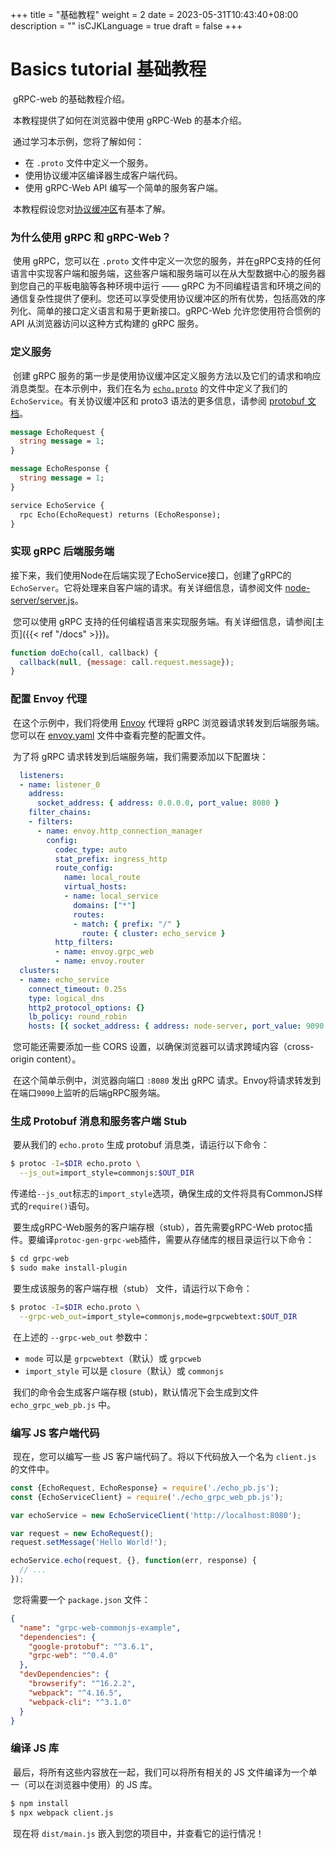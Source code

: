 +++
title = "基础教程"
weight = 2
date = 2023-05-31T10:43:40+08:00
description = ""
isCJKLanguage = true
draft = false
+++

# Basics tutorial 基础教程

​	gRPC-web 的基础教程介绍。

​	本教程提供了如何在浏览器中使用 gRPC-Web 的基本介绍。

​	通过学习本示例，您将了解如何：

- 在 `.proto` 文件中定义一个服务。
- 使用协议缓冲区编译器生成客户端代码。
- 使用 gRPC-Web API 编写一个简单的服务客户端。

​	本教程假设您对[协议缓冲区](https://protobuf.dev/overview)有基本了解。

### 为什么使用 gRPC 和 gRPC-Web？

​	使用 gRPC，您可以在 `.proto` 文件中定义一次您的服务，并在gRPC支持的任何语言中实现客户端和服务端，这些客户端和服务端可以在从大型数据中心的服务器到您自己的平板电脑等各种环境中运行 ——  gRPC 为不同编程语言和环境之间的通信复杂性提供了便利。您还可以享受使用协议缓冲区的所有优势，包括高效的序列化、简单的接口定义语言和易于更新接口。gRPC-Web 允许您使用符合惯例的 API 从浏览器访问以这种方式构建的 gRPC 服务。

### 定义服务

​	创建 gRPC 服务的第一步是使用协议缓冲区定义服务方法以及它们的请求和响应消息类型。在本示例中，我们在名为 [`echo.proto`](https://github.com/grpc/grpc-web/blob/0.4.0/net/grpc/gateway/examples/echo/echo.proto) 的文件中定义了我们的 `EchoService`。有关协议缓冲区和 proto3 语法的更多信息，请参阅 [protobuf 文档](https://protobuf.dev/)。

```protobuf
message EchoRequest {
  string message = 1;
}

message EchoResponse {
  string message = 1;
}

service EchoService {
  rpc Echo(EchoRequest) returns (EchoResponse);
}
```

### 实现 gRPC 后端服务端

​	接下来，我们使用Node在后端实现了EchoService接口，创建了gRPC的`EchoServer`。它将处理来自客户端的请求。有关详细信息，请参阅文件 [node-server/server.js](https://github.com/grpc/grpc-web/blob/master/net/grpc/gateway/examples/echo/node-server/server.js)。

​	您可以使用 gRPC 支持的任何编程语言来实现服务端。有关详细信息，请参阅[主页]({{< ref "/docs" >}})。

```js
function doEcho(call, callback) {
  callback(null, {message: call.request.message});
}
```

### 配置 Envoy 代理

​	在这个示例中，我们将使用 [Envoy](https://www.envoyproxy.io/) 代理将 gRPC 浏览器请求转发到后端服务端。您可以在 [envoy.yaml](https://github.com/grpc/grpc-web/blob/master/net/grpc/gateway/examples/echo/envoy.yaml) 文件中查看完整的配置文件。

​	为了将 gRPC 请求转发到后端服务端，我们需要添加以下配置块：

```yaml
  listeners:
  - name: listener_0
    address:
      socket_address: { address: 0.0.0.0, port_value: 8080 }
    filter_chains:
    - filters:
      - name: envoy.http_connection_manager
        config:
          codec_type: auto
          stat_prefix: ingress_http
          route_config:
            name: local_route
            virtual_hosts:
            - name: local_service
              domains: ["*"]
              routes:
              - match: { prefix: "/" }
                route: { cluster: echo_service }
          http_filters:
          - name: envoy.grpc_web
          - name: envoy.router
  clusters:
  - name: echo_service
    connect_timeout: 0.25s
    type: logical_dns
    http2_protocol_options: {}
    lb_policy: round_robin
    hosts: [{ socket_address: { address: node-server, port_value: 9090 }}]
```

​	您可能还需要添加一些 CORS 设置，以确保浏览器可以请求跨域内容（cross-origin content）。

​	在这个简单示例中，浏览器向端口 `:8080` 发出 gRPC 请求。Envoy将请求转发到在端口`9090`上监听的后端gRPC服务端。

### 生成 Protobuf 消息和服务客户端 Stub

​	要从我们的 `echo.proto` 生成 protobuf 消息类，请运行以下命令：

```sh
$ protoc -I=$DIR echo.proto \
  --js_out=import_style=commonjs:$OUT_DIR
```

​	传递给`--js_out`标志的`import_style`选项，确保生成的文件将具有CommonJS样式的`require()`语句。

​	要生成gRPC-Web服务的客户端存根（stub），首先需要gRPC-Web protoc插件。要编译`protoc-gen-grpc-web`插件，需要从存储库的根目录运行以下命令：

```sh
$ cd grpc-web
$ sudo make install-plugin
```

​	要生成该服务的客户端存根（stub） 文件，请运行以下命令：

```sh
$ protoc -I=$DIR echo.proto \
  --grpc-web_out=import_style=commonjs,mode=grpcwebtext:$OUT_DIR
```

​	在上述的 `--grpc-web_out` 参数中：

- `mode` 可以是 `grpcwebtext`（默认）或 `grpcweb`
- `import_style` 可以是 `closure`（默认）或 `commonjs`

​	我们的命令会生成客户端存根 (stub)，默认情况下会生成到文件 `echo_grpc_web_pb.js` 中。

### 编写 JS 客户端代码

​	现在，您可以编写一些 JS 客户端代码了。将以下代码放入一个名为 `client.js` 的文件中。

```js
const {EchoRequest, EchoResponse} = require('./echo_pb.js');
const {EchoServiceClient} = require('./echo_grpc_web_pb.js');

var echoService = new EchoServiceClient('http://localhost:8080');

var request = new EchoRequest();
request.setMessage('Hello World!');

echoService.echo(request, {}, function(err, response) {
  // ...
});
```

​	您将需要一个 `package.json` 文件：

```json
{
  "name": "grpc-web-commonjs-example",
  "dependencies": {
    "google-protobuf": "^3.6.1",
    "grpc-web": "^0.4.0"
  },
  "devDependencies": {
    "browserify": "^16.2.2",
    "webpack": "^4.16.5",
    "webpack-cli": "^3.1.0"
  }
}
```

### 编译 JS 库

​	最后，将所有这些内容放在一起，我们可以将所有相关的 JS 文件编译为一个单一（可以在浏览器中使用）的 JS 库。

```sh
$ npm install
$ npx webpack client.js
```

​	现在将 `dist/main.js` 嵌入到您的项目中，并查看它的运行情况！